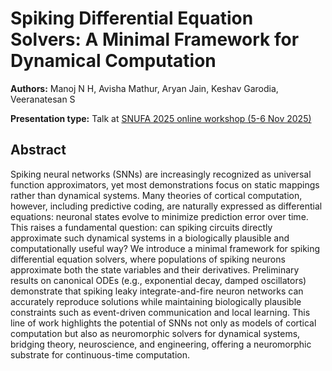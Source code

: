 # Spiking Differential Equation Solvers: A Minimal Framework for Dynamical Computation

**Authors:** Manoj N H, Avisha Mathur, Aryan Jain, Keshav Garodia, Veeranatesan S
                           


**Presentation type:** Talk at [SNUFA 2025 online workshop (5-6 Nov 2025)](https://snufa.net/2025)

## Abstract

Spiking neural networks (SNNs) are increasingly recognized as universal function approximators, yet most demonstrations focus on static mappings rather than dynamical systems. Many theories of cortical computation, however, including predictive coding, are naturally expressed as differential equations: neuronal states evolve to minimize prediction error over time. This raises a fundamental question: can spiking circuits directly approximate such dynamical systems in a biologically plausible and computationally useful way? 
We introduce a minimal framework for spiking differential equation solvers, where populations of spiking neurons approximate both the state variables and their derivatives. Preliminary results on canonical ODEs (e.g., exponential decay, damped oscillators) demonstrate that spiking leaky integrate-and-fire neuron networks can accurately reproduce solutions while maintaining biologically plausible constraints such as event-driven communication and local learning. This line of work highlights the potential of SNNs not only as models of cortical computation but also as neuromorphic solvers for dynamical systems, bridging theory, neuroscience, and engineering, offering a neuromorphic substrate for continuous-time computation.

